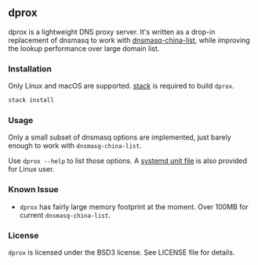 ## dprox

dprox is a lightweight DNS proxy server. It's written as a drop-in replacement
of dnsmasq to work with [dnsmasq-china-list](https://github.com/felixonmars/dnsmasq-china-list),
while improving the lookup performance over large domain list.

### Installation

Only Linux and macOS are supported. [stack](https://docs.haskellstack.org/en/stable/README/#how-to-install) is required to build `dprox`.

```sh
stack install
```

### Usage

Only a small subset of dnsmasq options are implemented, just barely enough to work with `dnsmasq-china-list`.

Use `dprox --help` to list those options. A [systemd unit file](https://github.com/bjin/dprox/blob/master/systemd/dprox.service) is also provided for Linux user.

### Known Issue

* `dprox` has fairly large memory footprint at the moment. Over 100MB for current `dnsmasq-china-list`.

### License

`dprox` is licensed under the BSD3 license. See LICENSE file for details.
